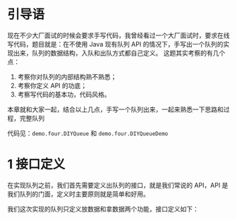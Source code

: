 # 引导语

现在不少大厂面试的时候会要求手写代码，我曾经看过一个大厂面试时，要求在线写代码，题目就是：在不使用 Java 现有队列 API 的情况下，手写出一个队列的实现出来，队列的数据结构，入队和出队方式都自己定义。
这题其实考察的有几个点：

1. 考察你对队列的内部结构熟不熟悉；
2. 考察你定义 API 的功底；
3. 考察写代码的基本功，代码风格。

本章就和大家一起，结合以上几点，手写一个队列出来，一起来熟悉一下思路和过程，完整队列

代码见：`demo.four.DIYQueue` 和 `demo.four.DIYQueueDemo`

# 1 接口定义

在实现队列之前，我们首先需要定义出队列的接口，就是我们常说的 API，API 是我们队列的门面，定义时主要原则就是简单和好用。

我们这次实现的队列只定义放数据和拿数据两个功能，接口定义如下：